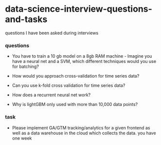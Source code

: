 # data-science-interview-questions-and-tasks
questions I have been asked during interviews


### questions

* You have to train a 10 gb model on a 8gb RAM machine - Imagine you have a neural net and a SVM, which different techniques would you use for batching?

* How would you approach cross-validation for time series data?

* Can you use k-fold cross validation for time series data?

* How does a recurrent neural net work? 

* Why is lightGBM only used with more than 10,000 data points? 

### task

* Please implement GA/GTM tracking/analytics for a given frontend as well as a data warehouse in the cloud which collects the data. you have one week
